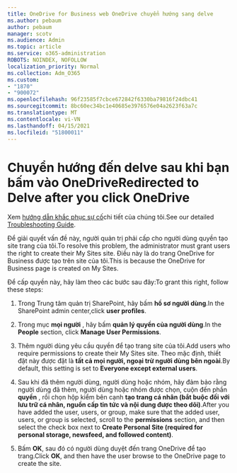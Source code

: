 ```yaml
---
title: OneDrive for Business web OneDrive chuyển hướng sang delve
ms.author: pebaum
author: pebaum
manager: scotv
ms.audience: Admin
ms.topic: article
ms.service: o365-administration
ROBOTS: NOINDEX, NOFOLLOW
localization_priority: Normal
ms.collection: Adm_O365
ms.custom:
- "1870"
- "900072"
ms.openlocfilehash: 96f23585f7cbce672842f6330ba79816f24dbc41
ms.sourcegitcommit: 8bc60ec34bc1e40685e3976576e04a2623f63a7c
ms.translationtype: MT
ms.contentlocale: vi-VN
ms.lasthandoff: 04/15/2021
ms.locfileid: "51800011"
---
```

# <a name="redirected-to-delve-after-you-click-onedrive"></a><span data-ttu-id="61cac-102">Chuyển hướng đến delve sau khi bạn bấm vào OneDrive</span><span class="sxs-lookup"><span data-stu-id="61cac-102">Redirected to Delve after you click OneDrive</span></span>

<span data-ttu-id="61cac-103">Xem [hướng dẫn khắc phục sự cố](https://docs.microsoft.com/sharepoint/support/sites/troubleshooting-guide-for-sites-stopped-at-provisioning)chi tiết của chúng tôi.</span><span class="sxs-lookup"><span data-stu-id="61cac-103">See our detailed [Troubleshooting Guide](https://docs.microsoft.com/sharepoint/support/sites/troubleshooting-guide-for-sites-stopped-at-provisioning).</span></span>

<span data-ttu-id="61cac-104">Để giải quyết vấn đề này, người quản trị phải cấp cho người dùng quyền tạo site trang của tôi.</span><span class="sxs-lookup"><span data-stu-id="61cac-104">To resolve this problem, the administrator must grant users the right to create their My Sites site.</span></span> <span data-ttu-id="61cac-105">Điều này là do trang OneDrive for Business được tạo trên site của tôi.</span><span class="sxs-lookup"><span data-stu-id="61cac-105">This is because the OneDrive for Business page is created on My Sites.</span></span>

<span data-ttu-id="61cac-106">Để cấp quyền này, hãy làm theo các bước sau đây:</span><span class="sxs-lookup"><span data-stu-id="61cac-106">To grant this right, follow these steps:</span></span>

1. <span data-ttu-id="61cac-107">Trong Trung tâm quản trị SharePoint, hãy bấm **hồ sơ người dùng**.</span><span class="sxs-lookup"><span data-stu-id="61cac-107">In the SharePoint admin center,click **user profiles**.</span></span>

2. <span data-ttu-id="61cac-108">Trong mục **mọi người** , hãy bấm **quản lý quyền của người dùng**.</span><span class="sxs-lookup"><span data-stu-id="61cac-108">In the **People** section, click **Manage User Permissions**.</span></span>

3. <span data-ttu-id="61cac-109">Thêm người dùng yêu cầu quyền để tạo trang site của tôi.</span><span class="sxs-lookup"><span data-stu-id="61cac-109">Add users who require permissions to create their My Sites site.</span></span> <span data-ttu-id="61cac-110">Theo mặc định, thiết đặt này được đặt là **tất cả mọi người, ngoại trừ người dùng bên ngoài**.</span><span class="sxs-lookup"><span data-stu-id="61cac-110">By default, this setting is set to **Everyone except external users**.</span></span>

4. <span data-ttu-id="61cac-111">Sau khi đã thêm người dùng, người dùng hoặc nhóm, hãy đảm bảo rằng người dùng đã thêm, người dùng hoặc nhóm được chọn, cuộn đến phần **quyền** , rồi chọn hộp kiểm bên cạnh **tạo trang cá nhân (bắt buộc đối với lưu trữ cá nhân, nguồn cấp tin tức và nội dung được theo dõi)**.</span><span class="sxs-lookup"><span data-stu-id="61cac-111">After you have added the user, users, or group, make sure that the added user, users, or group is selected, scroll to the **permissions** section, and then select the check box next to **Create Personal Site (required for personal storage, newsfeed, and followed content)**.</span></span>

5. <span data-ttu-id="61cac-112">Bấm **OK**, sau đó có người dùng duyệt đến trang OneDrive để tạo trang.</span><span class="sxs-lookup"><span data-stu-id="61cac-112">Click **OK**, and then have the user browse to the OneDrive page to create the site.</span></span>
